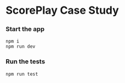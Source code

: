 # ScorePlay Case Study

### Start the app
```
npm i
npm run dev
```

### Run the tests
```
npm run test
```
